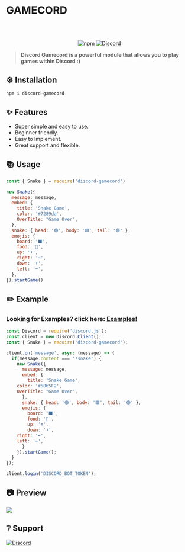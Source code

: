 # GAMECORD
<p align="center"><img align="center" style="width:0.5px" src="https://cdn.discordapp.com/attachments/818900078077018162/867985070210809936/banner.png"/></p><br/>
<p align="center">
   <img alt="npm" src="https://img.shields.io/npm/dt/discord-gamecord">
   <a href="https://discord.gg/invite/GaczkwfgV9"><img src="https://badgen.net/discord/online-members/GaczkwfgV9" alt="Discord"></a>
</p>
      
> **Discord Gamecord is a powerful module that allows you to play games within Discord :)**

## **⚙️ Installation** 
```js
npm i discord-gamecord
```


## **✨ Features**

- Super simple and easy to use.
- Beginner friendly.
- Easy to Implement.
- Great support and flexible.

## **📚 Usage**
```js
const { Snake } = require('discord-gamecord')

new Snake({
  message: message,
  embed: {
    title: 'Snake Game',
    color: '#7289da',
    OverTitle: "Game Over",
  },
  snake: { head: '🟢', body: '🟩', tail: '🟢' },
  emojis: {
    board: '⬛', 
    food: '🍎',
    up: '⬆️', 
    right: '➡️',
    down: '⬇️',
    left: '⬅️',
  },
}).startGame()
```


## **✏️ Example**
### **Looking for Examples? click here:** [**Examples!**](https://github.com/aniket091/Gamecord/tree/main/Examples)
```js
const Discord = require('discord.js');
const client = new Discord.Client();
const { Snake } = require('discord-gamecord');

client.on('message', async (message) => {
  if(message.content === '!snake') {
    new Snake({
      message: message,
      embed: {
        title: 'Snake Game',
	color: '#5865F2',
	OverTitle: "Game Over",
      },
      snake: { head: '🟢', body: '🟩', tail: '🟢' },
      emojis: {
        board: '⬛', 
        food: '🍎',
        up: '⬆️', 
        down: '⬇️',
	right: '➡️',
	left: '⬅️',
      }
    }).startGame();
  }
});

client.login('DISCORD_BOT_TOKEN');
```

## **📷 Preview**
<img src="https://cdn.discordapp.com/attachments/818900078077018162/868061592871383060/example2.png">

## **❔ Support**
<a href="https://discord.gg/invite/GaczkwfgV9"><img src="https://invidget.switchblade.xyz/GaczkwfgV9" alt="Discord"></a>
